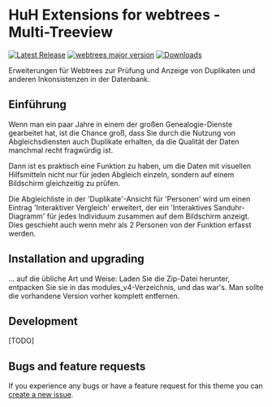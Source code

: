 HuH Extensions for webtrees - Multi-Treeview
============================

[![Latest Release](https://img.shields.io/github/v/release/huhwt/huhwt-mtv)][1]
[![webtrees major version](https://img.shields.io/badge/webtrees-v2.x-green)][2]
[![Downloads](https://img.shields.io/github/downloads/huhwt/huhwt-mtv/v1.0/total)]()

Erweiterungen für Webtrees zur Prüfung und Anzeige von Duplikaten und anderen Inkonsistenzen in der Datenbank.

Einführung
-----------

Wenn man ein paar Jahre in einem der großen Genealogie-Dienste gearbeitet hat, ist die Chance groß, dass Sie durch die Nutzung von Abgleichsdiensten auch Duplikate erhalten, da die Qualität der Daten manchmal recht fragwürdig ist.

Dann ist es praktisch eine Funktion zu haben, um die Daten mit visuellen Hilfsmitteln nicht nur für jeden Abgleich einzeln, sondern auf einem Bildschirm gleichzeitig zu prüfen.

Die Abgleichliste in der 'Duplikate'-Ansicht für 'Personen' wird um einen Eintrag 'Interaktiver Vergleich' erweitert, der ein 'Interaktives Sanduhr-Diagramm' für jedes Individuum zusammen auf dem Bildschirm anzeigt. Dies geschieht auch wenn mehr als 2 Personen von der Funktion erfasst werden. 

Installation and upgrading
--------------------------

... auf die übliche Art und Weise: Laden Sie die Zip-Datei herunter, entpacken Sie sie in das modules_v4-Verzeichnis, und das war's. Man sollte die vorhandene Version vorher komplett entfernen.

Development
-------------------------

[TODO]

Bugs and feature requests
-------------------------
If you experience any bugs or have a feature request for this theme you can [create a new issue][3].

[1]: https://github.com/huhwt/huhwt-mtv/releases/latest
[2]: https://webtrees.net/download
[3]: https://github.com/huhwt/huhwt-mtv/issues?state=open